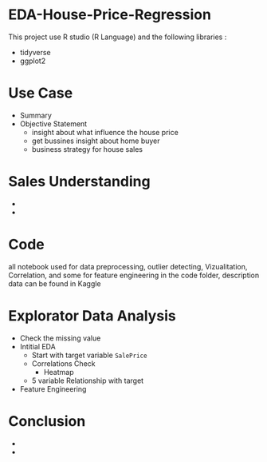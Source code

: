 # EDA-House-Price-Regression

This project use R studio (R Language) and the following libraries : 
 - tidyverse
 - ggplot2
  
# Use Case
- Summary
- Objective Statement
  - insight about what influence the house price 
  - get bussines insight about home buyer
  - business strategy for house sales
  
# Sales Understanding
-
-

# Code
all notebook used for data preprocessing, outlier detecting, Vizualitation, Correlation, and some for feature engineering in the code folder, description data can be found in Kaggle

# Explorator Data Analysis
- Check the missing value
- Intitial EDA
  - Start with target variable `SalePrice`
  - Correlations Check
    - Heatmap
  - 5 variable Relationship with target
- Feature Engineering

# Conclusion
-
-
